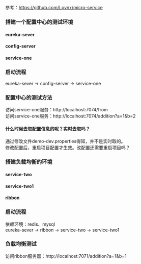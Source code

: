 参考：https://github.com/Lovnx/micro-service

### 搭建一个配置中心的测试环境
#### eureka-sever
#### config-server
#### service-one

### 启动流程
eureka-sever -> config-server -> service-one

### 配置中心的测试方法  
访问service-one服务：http://localhost:7074/from   
访问service-one服务：http://localhost:7074/addition?a=1&b=2

#### 什么时候去取配置信息的呢？实时去取吗？  
通过修改文件demo-dev.properties得知，并不是实时取的。  
修改配置后，重启项目配置才生效。改配置还需要重启项目吗？

### 搭建负载均衡的环境
#### service-two
#### service-two1
#### ribbon

### 启动流程
依赖环境：redis、mysql  
eureka-sever -> ribbon -> service-two -> service-two1  

### 负载均衡测试
访问ribbon服务器：http://localhost:7071/addition?a=1&b=1  


